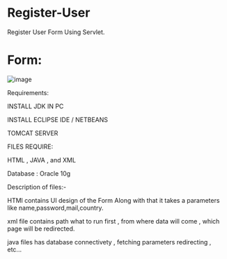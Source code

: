 # Register-User
Register User Form Using Servlet.

# Form:
![image](https://user-images.githubusercontent.com/86822587/138744000-4a758274-7114-4321-b470-aae76106cced.png)

Requirements:

INSTALL JDK IN PC

INSTALL ECLIPSE IDE / NETBEANS

TOMCAT SERVER

FILES REQUIRE:

HTML ,
JAVA ,
and XML

Database  : Oracle 10g

Description of files:-

HTMl contains UI design of the Form 
Along with that it takes a parameters like name,password,mail,country.

xml file contains path what to run first , from where data will come , which page will be redirected.

java files has database connectivety , fetching parameters redirecting , etc...
